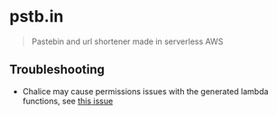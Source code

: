 # pstb.in
> Pastebin and url shortener made in serverless AWS

## Troubleshooting
* Chalice may cause permissions issues with the generated lambda functions, see [this issue](https://github.com/aws/chalice/issues/1606)
